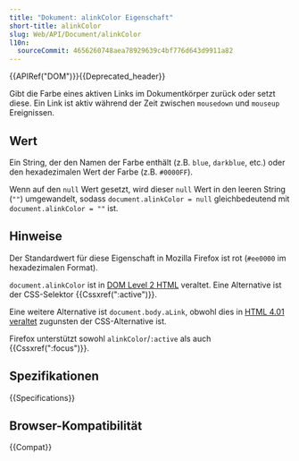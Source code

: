 ```yaml
---
title: "Dokument: alinkColor Eigenschaft"
short-title: alinkColor
slug: Web/API/Document/alinkColor
l10n:
  sourceCommit: 4656260748aea78929639c4bf776d643d9911a82
---
```


{{APIRef("DOM")}}{{Deprecated_header}}

Gibt die Farbe eines aktiven Links im Dokumentkörper zurück oder setzt diese. Ein Link ist aktiv während der Zeit zwischen `mousedown` und `mouseup` Ereignissen.

## Wert

Ein String, der den Namen der Farbe enthält (z.B. `blue`, `darkblue`, etc.) oder den hexadezimalen Wert der Farbe (z.B. `#0000FF`).

Wenn auf den `null` Wert gesetzt, wird dieser `null` Wert in den leeren String (`""`) umgewandelt, sodass `document.alinkColor = null` gleichbedeutend mit `document.alinkColor = ""` ist.

## Hinweise

Der Standardwert für diese Eigenschaft in Mozilla Firefox ist rot (`#ee0000` im hexadezimalen Format).

`document.alinkColor` ist in [DOM Level 2 HTML](https://www.w3.org/TR/DOM-Level-2-HTML/html.html#ID-26809268) veraltet. Eine Alternative ist der CSS-Selektor {{Cssxref(":active")}}.

Eine weitere Alternative ist `document.body.aLink`, obwohl dies in [HTML 4.01 veraltet](https://www.w3.org/TR/html401/struct/global.html#adef-alink) zugunsten der CSS-Alternative ist.

Firefox unterstützt sowohl `alinkColor`/`:active` als auch {{Cssxref(":focus")}}.

## Spezifikationen

{{Specifications}}

## Browser-Kompatibilität

{{Compat}}

